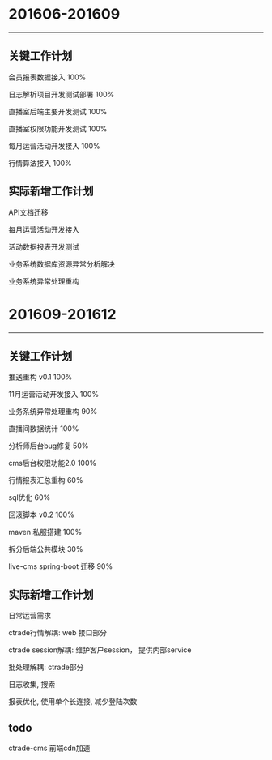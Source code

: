 # 201606-201609
---

## 关键工作计划		

会员报表数据接入 100%

日志解析项目开发测试部署 100%

直播室后端主要开发测试 100%

直播室权限功能开发测试 100%

每月运营活动开发接入 100%

行情算法接入 100%

## 实际新增工作计划		

API文档迁移

每月运营活动开发接入

活动数据报表开发测试

业务系统数据库资源异常分析解决

业务系统异常处理重构


# 201609-201612
---

## 关键工作计划		

推送重构 v0.1 100%

11月运营活动开发接入 100%

业务系统异常处理重构 90%

直播间数据统计 100%

分析师后台bug修复 50%

cms后台权限功能2.0 100%

行情报表汇总重构 60%

sql优化 60%

回滚脚本 v0.2 100%

maven 私服搭建 100%

拆分后端公共模块 30%

live-cms spring-boot 迁移 90%


## 实际新增工作计划		

日常运营需求

ctrade行情解耦: web 接口部分

ctrade session解耦: 维护客户session， 提供内部service

批处理解耦: ctrade部分

日志收集, 搜索

报表优化, 使用单个长连接, 减少登陆次数

## todo

ctrade-cms  前端cdn加速
